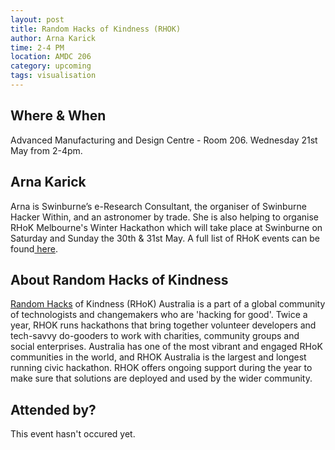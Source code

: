 ```yaml
---
layout: post
title: Random Hacks of Kindness (RHOK)
author: Arna Karick
time: 2-4 PM
location: AMDC 206
category: upcoming
tags: visualisation
---
```


## Where & When

Advanced Manufacturing and Design Centre - Room 206. Wednesday 21st May from 2-4pm.

## Arna Karick

Arna is Swinburne’s e-Research Consultant, the organiser of Swinburne Hacker Within, and an astronomer by trade. She is also helping to organise RHoK Melbourne's Winter Hackathon which will take place at Swinburne on Saturday and Sunday the 30th & 31st May. A full list of RHoK events can be found<a href="http://www.rhokaustralia.org/melbourne-events/"> here</a>.

## About Random Hacks of Kindness

<a href="http://www.rhokaustralia.org">Random Hacks</a> of Kindness (RHoK) Australia is a part of a global community of technologists and changemakers who are 'hacking for good'. Twice a year, RHOK runs hackathons that bring together volunteer developers and tech-savvy do-gooders to work with charities, community groups and social enterprises. Australia has one of the most vibrant and engaged RHoK communities in the world, and RHOK Australia is the largest and longest running civic hackathon. RHOK offers ongoing support during the year to make sure that solutions are deployed and used by the wider community.

## Attended by?

This event hasn't occured yet.


